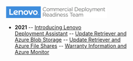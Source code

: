 ![](img/CDRT-POS-Blue-xsmall.png)

- **2021**
-- [Introducing Lenovo <br>Deployment Assistant](2021/intro_lda.md)
-- [Update Retriever and <br>Azure Blob Storage](2021/ur_az_blob.md)
-- [Update Retriever and <br>Azure File Shares](2021/ur_az_fs.md)
-- [Warranty Information and <br>Azure Monitor](2021/az_monitor_warranty.md)
